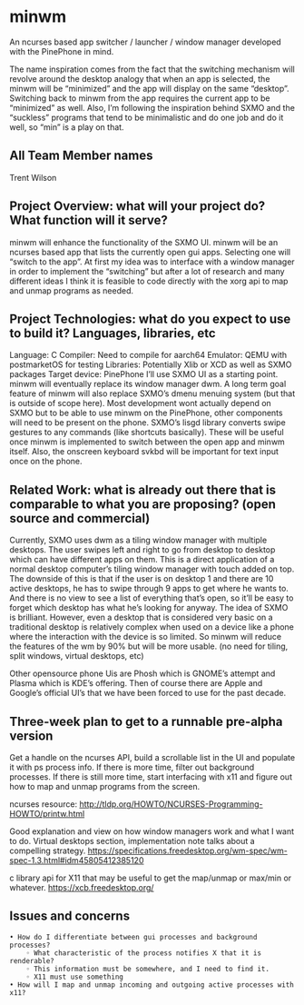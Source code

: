 # minwm
An ncurses based app switcher / launcher / window manager developed with the PinePhone in mind.

The name inspiration comes from the fact that the switching mechanism will revolve around the desktop analogy that when an app is selected, the minwm will be “minimized” and the app will display on the same “desktop”. Switching back to minwm from the app requires the current app to be “minimized” as well. Also, I’m following the inspiration behind SXMO and the “suckless” programs that tend to be minimalistic and do one job and do it well, so “min” is a play on that.

## All Team Member names 
Trent Wilson

## Project Overview: what will your project do? What function will it serve?
minwm will enhance the functionality of the SXMO UI. minwm will be an ncurses based app that lists the currently open gui apps. Selecting one will “switch to the app”. At first my idea was to interface with a window manager in order to implement the “switching” but after a lot of research and many different ideas I think it is feasible to code directly with the xorg api to map and unmap programs as needed.

## Project Technologies: what do you expect to use to build it? Languages, libraries, etc 
Language: C
Compiler: Need to compile for aarch64
Emulator: QEMU with postmarketOS for testing
Libraries: Potentially Xlib or XCD as well as SXMO packages
Target device: PinePhone
I’ll use SXMO UI as a starting point. minwm will eventually replace its window manager dwm. A long term goal feature of minwm will also replace SXMO’s dmenu menuing system (but that is outside of scope here). Most development wont actually depend on SXMO but to be able to use minwm on the PinePhone, other components will need to be present on the phone. SXMO’s lisgd library converts swipe gestures to any commands (like shortcuts basically). These will be useful once minwm is implemented to switch between the open app and minwm itself. Also, the onscreen keyboard svkbd will be important for text input once on the phone.

## Related Work: what is already out there that is comparable to what you are proposing? (open source and commercial) 
Currently, SXMO uses dwm as a tiling window manager with multiple desktops. The user swipes left and right to go from desktop to desktop which can have different apps on them. This is a direct application of a normal desktop computer’s tiling window manager with touch added on top. The downside of this is that if the user is on desktop 1 and there are 10 active desktops, he has to swipe through 9 apps to get where he wants to. And there is no view to see a list of everything that’s open, so it’ll be easy to forget which desktop has what he’s looking for anyway. The idea of SXMO is brilliant. However, even a desktop that is considered very basic on a traditional desktop is relatively complex when used on a device like a phone where the interaction with the device is so limited. So minwm will reduce the features of the wm by 90% but will be more usable. (no need for tiling, split windows, virtual desktops, etc)

Other opensource phone Uis are Phosh which is GNOME’s attempt and Plasma which is KDE’s offering. Then of course there are Apple and Google’s official UI’s that we have been forced to use for the past decade.

## Three-week plan to get to a runnable pre-alpha version 
Get a handle on the ncurses API, build a scrollable list in the UI and populate it with ps process info. If there is more time, filter out background processes. If there is still more time, start interfacing with x11 and figure out how to map and unmap programs from the screen.

ncurses resource:
http://tldp.org/HOWTO/NCURSES-Programming-HOWTO/printw.html

Good explanation and view on how window managers work and what I want to do.
Virtual desktops section, implementation note talks about a compelling strategy.
https://specifications.freedesktop.org/wm-spec/wm-spec-1.3.html#idm45805412385120

c library api for X11 that may be useful to get the map/unmap or max/min or whatever.
https://xcb.freedesktop.org/

## Issues and concerns 
    • How do I differentiate between gui processes and background processes?
        ◦ What characteristic of the process notifies X that it is renderable?
        ◦ This information must be somewhere, and I need to find it.
        ◦ X11 must use something
    • How will I map and unmap incoming and outgoing active processes with x11?
